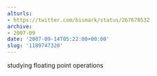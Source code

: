 ```yaml
---
alturls:
- https://twitter.com/bismark/status/267678532
archive:
- 2007-09
date: '2007-09-14T05:22:00+00:00'
slug: '1189747320'
---
```


studying floating point operations

